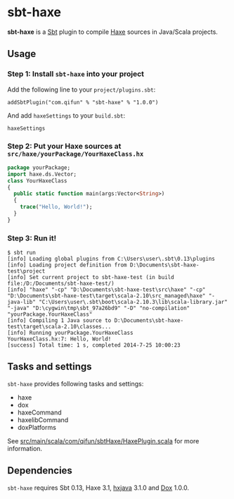 # sbt-haxe

**sbt-haxe** is a [Sbt](http://www.scala-sbt.org/) plugin to compile [Haxe](http://www.haxe.org/) sources in Java/Scala projects.

## Usage

### Step 1: Install `sbt-haxe` into your project

Add the following line to your `project/plugins.sbt`:

    addSbtPlugin("com.qifun" % "sbt-haxe" % "1.0.0")

And add `haxeSettings` to your `build.sbt`:

    haxeSettings

### Step 2: Put your Haxe sources at `src/haxe/yourPackage/YourHaxeClass.hx`

``` haxe
package yourPackage;
import haxe.ds.Vector;
class YourHaxeClass
{
  public static function main(args:Vector<String>)
  {
    trace("Hello, World!");
  }
}
```

### Step 3: Run it!

```
$ sbt run
[info] Loading global plugins from C:\Users\user\.sbt\0.13\plugins
[info] Loading project definition from D:\Documents\sbt-haxe-test\project
[info] Set current project to sbt-haxe-test (in build file:/D:/Documents/sbt-haxe-test/)
[info] "haxe" "-cp" "D:\Documents\sbt-haxe-test\src\haxe" "-cp" "D:\Documents\sbt-haxe-test\target\scala-2.10\src_managed\haxe" "-java-lib" "C:\Users\user\.sbt\boot\scala-2.10.3\lib\scala-library.jar" "-java" "D:\cygwin\tmp\sbt_97a26bd9" "-D" "no-compilation" "yourPackage.YourHaxeClass"
[info] Compiling 1 Java source to D:\Documents\sbt-haxe-test\target\scala-2.10\classes...
[info] Running yourPackage.YourHaxeClass
YourHaxeClass.hx:7: Hello, World!
[success] Total time: 1 s, completed 2014-7-25 10:00:23
```

## Tasks and settings

`sbt-haxe` provides following tasks and settings:

 * haxe
 * dox
 * haxeCommand
 * haxelibCommand
 * doxPlatforms

See [src/main/scala/com/qifun/sbtHaxe/HaxePlugin.scala](https://bitbucket.org/qforce/sbt-haxe/src/master/src/main/scala/com/qifun/sbtHaxe/HaxePlugin.scala#cl-34) for more information.

## Dependencies

`sbt-haxe` requires Sbt 0.13, Haxe 3.1, [hxjava](http://lib.haxe.org/p/hxjava) 3.1.0 and [Dox](http://lib.haxe.org/p/dox) 1.0.0.